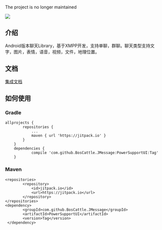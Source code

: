 The project is no longer maintained

[![](https://jitpack.io/v/BosCattle/JMessage.svg)](https://jitpack.io/#BosCattle/JMessage)
## 介绍
Android版本聊天Library，基于XMPP开发，支持单聊，群聊。聊天类型支持文字，图片，表情，语音，视频，文件，地理位置。
## 文档
[集成文档](http://jmessage.jiangtao.tech/)
## 如何使用
### Gradle
```shell
allprojects {
		repositories {
			...
			maven { url 'https://jitpack.io' }
		}
	}
	dependencies {
  	        compile 'com.github.BosCattle.JMessage:PowerSupportUI:Tag'
  	}
```
### Maven
```shell
<repositories>
		<repository>
		    <id>jitpack.io</id>
		    <url>https://jitpack.io</url>
		</repository>
</repositories>
<dependency>
  	    <groupId>com.github.BosCattle.JMessage</groupId>
        <artifactId>PowerSupportUI</artifactId>
        <version>Tag</version>
 </dependency>
```
